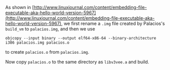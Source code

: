 As shown in [http://www.linuxjournal.com/content/embedding-file-executable-aka-hello-world-version-5967](http://www.linuxjournal.com/content/embedding-file-executable-aka-hello-world-version-5967), 
we first rename a `.img` file created by Palacios's `build_vm` to `palacios.img`, 
and then we use 

    objcopy --input binary --output elf64-x86-64 --binary-architecture i386 palacios.img palacios.o

to create `palacios.o` from `palacios.img`.

Now copy `palacios.o` to the same directory as `libv3vee.a` and build.
